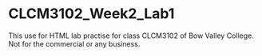 # CLCM3102_Week2_Lab1

This use for HTML lab practise for class CLCM3102 of Bow Valley College. Not for the commercial or any business.